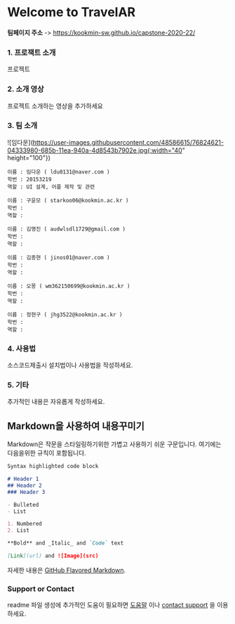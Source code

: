 # Welcome to TravelAR

**팀페이지 주소** -> https://kookmin-sw.github.io/capstone-2020-22/


### 1. 프로잭트 소개

프로젝트

### 2. 소개 영상

프로젝트 소개하는 영상을 추가하세요

### 3. 팀 소개
![임다운](https://user-images.githubusercontent.com/48586615/76824621-04333980-685b-11ea-940a-4d8543b7902e.jpg{:width="40" height="100"})
```
이름 : 임다운 ( ldu0131@naver.com )
학번 : 20153219
역할 : UI 설계, 어플 제작 및 관련  
```

```
이름 : 구윤모 ( starkoo06@kookmin.ac.kr )
학번 :
역할 :
```

```
이름 : 김명진 ( audwlsdl1729@gmail.com )
학번 :
역할 :
```

```
이름 : 김종현 ( jinos01@naver.com )
학번 :
역할 :
```

```
이름 : 오몽 ( wm362150699@kookmin.ac.kr )
학번 :
역할 :
```

```
이름 : 정현구 ( jhg3522@kookmin.ac.kr )
학번 :
역할 :
```

### 4. 사용법

소스코드제출시 설치법이나 사용법을 작성하세요.

### 5. 기타

추가적인 내용은 자유롭게 작성하세요.


## Markdown을 사용하여 내용꾸미기

Markdown은 작문을 스타일링하기위한 가볍고 사용하기 쉬운 구문입니다. 여기에는 다음을위한 규칙이 포함됩니다.

```markdown
Syntax highlighted code block

# Header 1
## Header 2
### Header 3

- Bulleted
- List

1. Numbered
2. List

**Bold** and _Italic_ and `Code` text

[Link](url) and ![Image](src)
```

자세한 내용은 [GitHub Flavored Markdown](https://guides.github.com/features/mastering-markdown/).

### Support or Contact

readme 파일 생성에 추가적인 도움이 필요하면 [도움말](https://help.github.com/articles/about-readmes/) 이나 [contact support](https://github.com/contact) 을 이용하세요.
